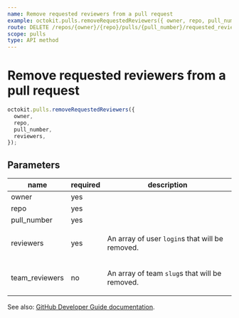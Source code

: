 ```yaml
---
name: Remove requested reviewers from a pull request
example: octokit.pulls.removeRequestedReviewers({ owner, repo, pull_number, reviewers })
route: DELETE /repos/{owner}/{repo}/pulls/{pull_number}/requested_reviewers
scope: pulls
type: API method
---
```


# Remove requested reviewers from a pull request

```js
octokit.pulls.removeRequestedReviewers({
  owner,
  repo,
  pull_number,
  reviewers,
});
```

## Parameters

<table>
  <thead>
    <tr>
      <th>name</th>
      <th>required</th>
      <th>description</th>
    </tr>
  </thead>
  <tbody>
    <tr><td>owner</td><td>yes</td><td>

</td></tr>
<tr><td>repo</td><td>yes</td><td>

</td></tr>
<tr><td>pull_number</td><td>yes</td><td>

</td></tr>
<tr><td>reviewers</td><td>yes</td><td>

An array of user `login`s that will be removed.

</td></tr>
<tr><td>team_reviewers</td><td>no</td><td>

An array of team `slug`s that will be removed.

</td></tr>
  </tbody>
</table>

See also: [GitHub Developer Guide documentation](https://docs.github.com/rest/reference/pulls#remove-requested-reviewers-from-a-pull-request).

